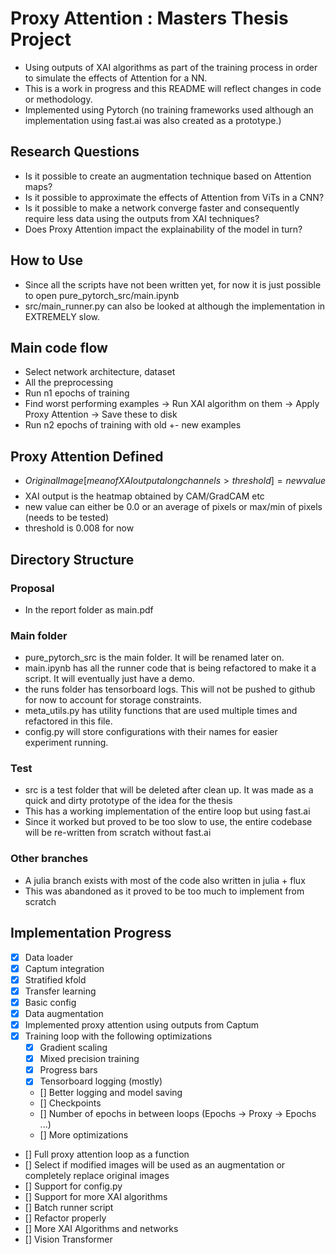 # Proxy Attention : Masters Thesis Project
- Using outputs of XAI algorithms as part of the training process in order to simulate the effects of Attention for a NN.
- This is a work in progress and this README will reflect changes in code or methodology.
- Implemented using Pytorch (no training frameworks used although an implementation using fast.ai was also created as a prototype.)

## Research Questions
- Is it possible to create an augmentation technique based on Attention maps?
- Is it possible to approximate the effects of Attention from ViTs in a CNN?
- Is it possible to make a network converge faster and consequently require less data using the outputs from XAI techniques?
- Does Proxy Attention impact the explainability of the model in turn?

## How to Use
- Since all the scripts have not been written yet, for now it is just possible to open pure_pytorch_src/main.ipynb 
- src/main_runner.py can also be looked at although the implementation in EXTREMELY slow.

## Main code flow
- Select network architecture, dataset
- All the preprocessing
- Run n1 epochs of training
- Find worst performing examples -> Run XAI algorithm on them -> Apply Proxy Attention -> Save these to disk
- Run n2 epochs of training with old +- new examples

## Proxy Attention Defined
- $$Original Image[mean of XAI output along channels > threshold] = new value$$
- XAI output is the heatmap obtained by CAM/GradCAM etc
- new value can either be 0.0 or an average of pixels or max/min of pixels (needs to be tested)
- threshold is 0.008 for now

## Directory Structure
### Proposal
- In the report folder as main.pdf
### Main folder
- pure_pytorch_src is the main folder. It will be renamed later on.
- main.ipynb has all the runner code that is being refactored to make it a script. It will eventually just have a demo.
- the runs folder has tensorboard logs. This will not be pushed to github for now to account for storage constraints.
- meta_utils.py has utility functions that are used multiple times and refactored in this file.
- config.py will store configurations with their names for easier experiment running.

### Test
- src is a test folder that will be deleted after clean up. It was made as a quick and dirty prototype of the idea for the thesis
- This has a working implementation of the entire loop but using fast.ai
- Since it worked but proved to be too slow to use, the entire codebase will be re-written from scratch without fast.ai

### Other branches
- A julia branch exists with most of the code also written in julia + flux
- This was abandoned as it proved to be too much to implement from scratch


## Implementation Progress
- [x] Data loader
- [x] Captum integration
- [x] Stratified kfold
- [x] Transfer learning
- [x] Basic config
- [x] Data augmentation
- [x] Implemented proxy attention using outputs from Captum
- [x] Training loop with the following optimizations
	- [x] Gradient scaling
	- [x] Mixed precision training
	- [x] Progress bars 
	- [x] Tensorboard logging (mostly)
	- [] Better logging and model saving
	- [] Checkpoints
	- [] Number of epochs in between loops (Epochs -> Proxy -> Epochs ...)
	- [] More optimizations
- [] Full proxy attention loop as a function
- [] Select if modified images will be used as an augmentation or completely replace original images
- [] Support for config.py
- [] Support for more XAI algorithms
- [] Batch runner script
- [] Refactor properly
- [] More XAI Algorithms and networks
- [] Vision Transformer
